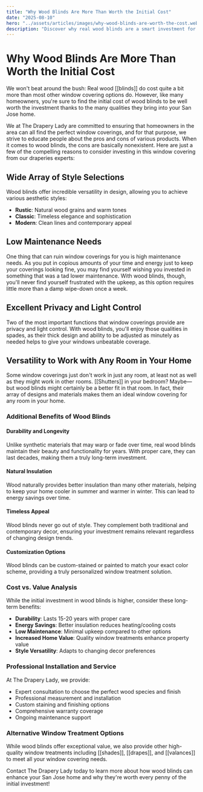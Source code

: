 ```yaml
---
title: "Why Wood Blinds Are More Than Worth the Initial Cost"
date: "2025-08-10"
hero: "../assets/articles/images/why-wood-blinds-are-worth-the-cost.webp"
description: "Discover why real wood blinds are a smart investment for your San Jose home, offering style, durability, and low maintenance despite the higher initial cost."
---
```


# Why Wood Blinds Are More Than Worth the Initial Cost

We won't beat around the bush: Real wood [[blinds]] do cost quite a bit more than most other window covering options do. However, like many homeowners, you're sure to find the initial cost of wood blinds to be well worth the investment thanks to the many qualities they bring into your San Jose home.

We at The Drapery Lady are committed to ensuring that homeowners in the area can all find the perfect window coverings, and for that purpose, we strive to educate people about the pros and cons of various products. When it comes to wood blinds, the cons are basically nonexistent. Here are just a few of the compelling reasons to consider investing in this window covering from our draperies experts:

## Wide Array of Style Selections

Wood blinds offer incredible versatility in design, allowing you to achieve various aesthetic styles:

- **Rustic**: Natural wood grains and warm tones
- **Classic**: Timeless elegance and sophistication
- **Modern**: Clean lines and contemporary appeal

## Low Maintenance Needs

One thing that can ruin window coverings for you is high maintenance needs. As you put in copious amounts of your time and energy just to keep your coverings looking fine, you may find yourself wishing you invested in something that was a tad lower maintenance. With wood blinds, though, you'll never find yourself frustrated with the upkeep, as this option requires little more than a damp wipe-down once a week.

## Excellent Privacy and Light Control

Two of the most important functions that window coverings provide are privacy and light control. With wood blinds, you'll enjoy those qualities in spades, as their thick design and ability to be adjusted as minutely as needed helps to give your windows unbeatable coverage.

## Versatility to Work with Any Room in Your Home

Some window coverings just don't work in just any room, at least not as well as they might work in other rooms. [[Shutters]] in your bedroom? Maybe—but wood blinds might certainly be a better fit in that room. In fact, their array of designs and materials makes them an ideal window covering for any room in your home.

### Additional Benefits of Wood Blinds

#### Durability and Longevity
Unlike synthetic materials that may warp or fade over time, real wood blinds maintain their beauty and functionality for years. With proper care, they can last decades, making them a truly long-term investment.

#### Natural Insulation
Wood naturally provides better insulation than many other materials, helping to keep your home cooler in summer and warmer in winter. This can lead to energy savings over time.

#### Timeless Appeal
Wood blinds never go out of style. They complement both traditional and contemporary decor, ensuring your investment remains relevant regardless of changing design trends.

#### Customization Options
Wood blinds can be custom-stained or painted to match your exact color scheme, providing a truly personalized window treatment solution.

### Cost vs. Value Analysis

While the initial investment in wood blinds is higher, consider these long-term benefits:

- **Durability**: Lasts 15-20 years with proper care
- **Energy Savings**: Better insulation reduces heating/cooling costs
- **Low Maintenance**: Minimal upkeep compared to other options
- **Increased Home Value**: Quality window treatments enhance property value
- **Style Versatility**: Adapts to changing decor preferences

### Professional Installation and Service

At The Drapery Lady, we provide:

- Expert consultation to choose the perfect wood species and finish
- Professional measurement and installation
- Custom staining and finishing options
- Comprehensive warranty coverage
- Ongoing maintenance support

### Alternative Window Treatment Options

While wood blinds offer exceptional value, we also provide other high-quality window treatments including [[shades]], [[drapes]], and [[valances]] to meet all your window covering needs.

Contact The Drapery Lady today to learn more about how wood blinds can enhance your San Jose home and why they're worth every penny of the initial investment!
